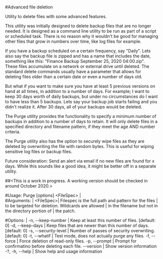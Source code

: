 #Advanced file deletion

Utility to delete files with some advanced features.

This utility was initially designed to delete backup files that are no longer needed.
It is designed as a command line utility to be run as part of a script or scheduled
task. There is no reason why it wouldn't be good for managing other files that grow
in numbers over time, like log files for example.

If you have a backup scheduled on a certain frequency, say "Daily".  Lets also say the
backup file is zipped and has a name that includes the date, something like this:
"Finance Backup September 25, 2020 04:00.zip".    These files accumulate on a network or
external drive until deleted.  The standard delete commands usually have a parameter 
that allows for deleting files older than a certain date or even a number of days old. 
 

But what if you want to make sure you have at least 5 previous versions on hand at all 
times, in addition to a number of days.  For example; I want to keep 30 days worth of
daily backups, but under no circumstances do I want to have less than 5 backups.  Lets 
say your backup job starts failing and you didn't realize it.  After 30 days, all of your
backups would be deleted. 

The Purge utility provides the functionality to specify a minimum number of backups in 
addition to a number of days to retain.  It will only delete files in a specified directory 
and filename pattern, if they meet the age AND number criteria.

The Purge utility also has the option to securely wipe files as they are deleted by 
overwriting the file with random bytes.  This is useful for wiping sensitive log files
or backup files.

Future consideration:  Send an alert via email if no new files are found for x days.
   While this sounds like a good idea, it might be better off in a separate utility.
   
##<This is a work in progress.  A working version should be checked in around October 2020.>


#Usage:
  Purge [options] \<FileSpec\>
              |  
#Arguments:   |
  \<FileSpec\>|                             Filespec is the full path and pattern for the files
              |                            to be targeted for deletion.  Wildcards are allowed
              |                            in the filename but not in the directory portion of
              |                            the patch.

#Options:     |
  -n, --keep-number <keep-number>        | Keep at least this number of files. [default: 0]
  -d, --keep-days <keep-days>            | Keep files that are newer than this number of days. [default: 0]
  -s, --security-level <security-level>  | Number of passes of security overwriting. [default: 0]
  -t, --whatif                           | Test mode, does not actually purge any files.
  -f, --force                            | Force deletion of read-only files.
  -p, --prompt                           | Prompt for confirmatino before deleting each file.
  --version                              | Show version information
  -?, -h, --help                         | Show help and usage information
